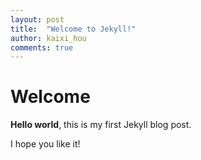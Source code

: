 ```yaml
---
layout: post
title:  "Welcome to Jekyll!"
author: kaixi_hou
comments: true
---
```

# Welcome

**Hello world**, this is my first Jekyll blog post.

I hope you like it!
